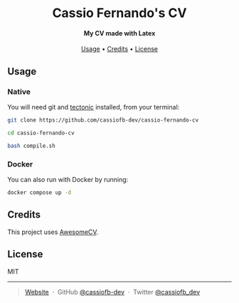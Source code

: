 <h1 align="center">
  Cassio Fernando's CV
</h1>

<h4 align="center">My CV made with Latex</h4>

<p align="center">
  <a href="#usage">Usage</a> •
  <a href="#credits">Credits</a> •
  <a href="#license">License</a>
</p>

## Usage

### Native

You will need git and [tectonic](https://github.com/tectonic-typesetting/tectonic/releases/latest) installed, from your terminal:

```sh
git clone https://github.com/cassiofb-dev/cassio-fernando-cv

cd cassio-fernando-cv

bash compile.sh
```

### Docker

You can also run with Docker by running:

```sh
docker compose up -d
```

## Credits

This project uses [AwesomeCV](https://github.com/posquit0/Awesome-CV).

## License

MIT

---

> [Website](https://cassio-souza.pages.dev/) &nbsp;&middot;&nbsp;
> GitHub [@cassiofb-dev](https://github.com/cassiofb-dev) &nbsp;&middot;&nbsp;
> Twitter [@cassiofb_dev](https://twitter.com/cassiofb_dev)
